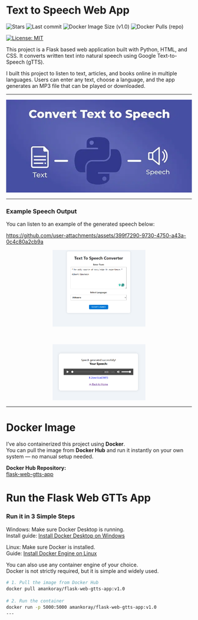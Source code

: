 # Text to Speech Web App

![Stars](https://img.shields.io/github/stars/aman-arabzadeh/flask-text-to-speech-converter?style=flat)
![Last commit](https://img.shields.io/github/last-commit/aman-arabzadeh/flask-text-to-speech-converter)
![Docker Image Size (v1.0)](https://img.shields.io/docker/image-size/amankoray/flask-web-gtts-app/v1.0?label=Docker%20Image%20Size%20%28v1.0%29)
![Docker Pulls (repo)](https://img.shields.io/docker/pulls/amankoray/flask-web-gtts-app?label=Docker%20Pulls%20%28repo%29)

[![License: MIT](https://img.shields.io/badge/License-MIT-yellow.svg)](https://opensource.org/licenses/MIT)

This project is a Flask based web application built with Python, HTML, and CSS.
It converts written text into natural speech using Google Text-to-Speech (gTTS).

I built this project to listen to text, articles, and books online in multiple languages.
Users can enter any text, choose a language, and the app generates an MP3 file that can be played or downloaded.

---

![Process](images/image.png)

---

### Example Speech Output

You can listen to an example of the generated speech below:

https://github.com/user-attachments/assets/399f7290-9730-4750-a43a-0c4c80a2cb9a

<p align="center">
  <img src="images/interface.png" width="50%" style="height:auto;" />
</p>

<br>
<p align="center">
  <img src="images/interface2.png" width="50%" style="height:auto;" />
</p>

---

# Docker Image

I’ve also containerized this project using **Docker**.  
You can pull the image from **Docker Hub** and run it instantly on your own system — no manual setup needed.

**Docker Hub Repository:**  
[flask-web-gtts-app](https://hub.docker.com/repository/docker/amankoray/flask-web-gtts-app/general)

# Run the Flask Web GTTs App

### Run it in 3 Simple Steps

Windows: Make sure Docker Desktop is running.  
Install guide: [Install Docker Desktop on Windows](https://docs.docker.com/desktop/setup/install/windows-install/)

Linux: Make sure Docker is installed.  
Guide: [Install Docker Engine on Linux](https://docs.docker.com/engine/install/ubuntu/)

You can also use any container engine of your choice.  
Docker is not strictly required, but it is simple and widely used.

```bash
# 1. Pull the image from Docker Hub
docker pull amankoray/flask-web-gtts-app:v1.0

# 2. Run the container
docker run -p 5000:5000 amankoray/flask-web-gtts-app:v1.0
---
```
